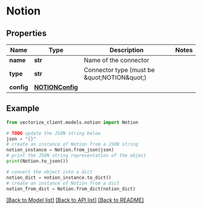 # Notion


## Properties

Name | Type | Description | Notes
------------ | ------------- | ------------- | -------------
**name** | **str** | Name of the connector | 
**type** | **str** | Connector type (must be \&quot;NOTION\&quot;) | 
**config** | [**NOTIONConfig**](NOTIONConfig.md) |  | 

## Example

```python
from vectorize_client.models.notion import Notion

# TODO update the JSON string below
json = "{}"
# create an instance of Notion from a JSON string
notion_instance = Notion.from_json(json)
# print the JSON string representation of the object
print(Notion.to_json())

# convert the object into a dict
notion_dict = notion_instance.to_dict()
# create an instance of Notion from a dict
notion_from_dict = Notion.from_dict(notion_dict)
```
[[Back to Model list]](../README.md#documentation-for-models) [[Back to API list]](../README.md#documentation-for-api-endpoints) [[Back to README]](../README.md)


